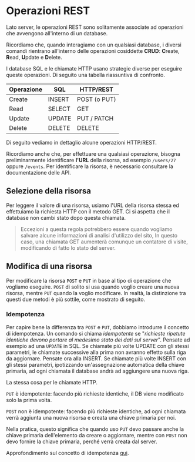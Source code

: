 # Operazioni REST

Lato server, le operazioni REST sono solitamente associate ad operazioni che avvengono all'interno di un database.

Ricordiamo che, quando interagiamo con un qualsiasi database, i diversi comandi rientrano all'interno delle operazioni cosiddette **CRUD**: **C**reate, **R**ead, **U**pdate e **D**elete.

I database SQL e le chiamate HTTP usano strategie diverse per eseguire queste operazioni. Di seguito una tabella riassuntiva di confronto.

| Operazione  | SQL | HTTP/REST |
|---|---|---|
| Create |INSERT|POST (o PUT)|
| Read  |SELECT|GET|
| Update  |UPDATE|PUT / PATCH|
| Delete  |DELETE|DELETE|

Di seguito vediamo in dettaglio alcune operazioni HTTP/REST. 

Ricordiamo anche che, per effettuare una qualsiasi operazione, bisogna preliminarmente identificare **l'URL** della risorsa, ad esempio `/users/27` oppure `/events`. Per identificare la risorsa, è necessario consultare la documentazione delle API.

## Selezione della risorsa
Per leggere il valore di una risorsa, usiamo l'URL della risorsa stessa ed effettuiamo la richiesta HTTP con il metodo GET. Ci si aspetta che il database non cambi stato dopo questa chiamata.

> Eccezioni a questa regola potrebbero essere quando vogliamo salvare alcune informazioni di analisi d'utilizzo del sito, In questo caso, una chiamata GET aumenterà comunque un contatore di visite, modificando di fatto lo stato del server.


## Modifica di una risorsa
Per modificare la risorsa `POST` e `PUT` in base al tipo di operazione che vogliamo eseguire. `POST` di solito si usa quando voglio creare una nuova risorsa, mentre `PUT` quando la voglio modificare. In realtà, la distinzione tra questi due metodi è più sottile, come mostrato di seguito.

### Idempotenza
Per capire bene la differenza tra `POST` e `PUT`, dobbiamo introdurre il concetto di idempotenza. Un comando si chiama _idempotente_ se "_richieste ripetute identiche devono portare al medesimo stato dei dati sul server_". Pensate ad esempio ad una `UPDATE` in SQL. Se chiamate più volte UPDATE con gli stessi parametri, le chiamate successive alla prima non avranno effetto sulla riga da aggiornare. Pensate ora alla INSERT. Se chiamate più volte INSERT con gli stessi parametri, ipotizzando un'assegnazione automatica della chiave primaria, ad ogni chiamata il database andrà ad aggiungere una nuova riga.

La stessa cosa per le chiamate HTTP.

`PUT` è idempotente: facendo più richieste identiche, il DB viene modificato solo la prima volta.

`POST` non è idempotente: facendo più richieste identiche, ad ogni chiamata verrà aggiunta una nuova risorsa e creata una chiave primaria per noi.

Nella pratica, questo significa che quando uso `PUT` devo passare anche la chiave primaria dell'elemento da creare o aggiornare, mentre con `POST` non devo fornire la chiave primaria, perché verrà creata dal server.

Approfondimento sul concetto di idempotenza [qui]( http://blog.loris.tissino.it/2013/06/http-rest-e-api.html).

